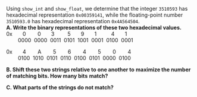 Using <code>show_int</code> and <code>show_float</code>, we determine that the integer <code>3510593</code> has hexadecimal representation <code>0x00359141</code>, while the floating-point number <code>3510593.0</code> has hexadecimal representation <code>0x4A564504</code>.  
**A. Write the binary representations of these two
hexadecimal values.**  
0x&nbsp;&nbsp;&nbsp;&nbsp;&nbsp;&nbsp;&nbsp;0&nbsp;&nbsp;&nbsp;&nbsp;&nbsp;&nbsp;&nbsp;&nbsp;0&nbsp;&nbsp;&nbsp;&nbsp;&nbsp;&nbsp;&nbsp;3&nbsp;&nbsp;&nbsp;&nbsp;&nbsp;&nbsp;&nbsp;&nbsp;&nbsp;5&nbsp;&nbsp;&nbsp;&nbsp;&nbsp;&nbsp;&nbsp;9&nbsp;&nbsp;&nbsp;&nbsp;&nbsp;&nbsp;&nbsp;1&nbsp;&nbsp;&nbsp;&nbsp;&nbsp;&nbsp;&nbsp;&nbsp;&nbsp;&nbsp;4&nbsp;&nbsp;&nbsp;&nbsp;&nbsp;&nbsp;&nbsp;1  
&nbsp;&nbsp;&nbsp;&nbsp;&nbsp;&nbsp;&nbsp;&nbsp;0000&nbsp;&nbsp;0000&nbsp;&nbsp;0011&nbsp;&nbsp;0101&nbsp;&nbsp;1001&nbsp;&nbsp;0001&nbsp;&nbsp;0100&nbsp;&nbsp;0001  

0x&nbsp;&nbsp;&nbsp;&nbsp;&nbsp;&nbsp;&nbsp;4&nbsp;&nbsp;&nbsp;&nbsp;&nbsp;&nbsp;&nbsp;&nbsp;A&nbsp;&nbsp;&nbsp;&nbsp;&nbsp;&nbsp;&nbsp;&nbsp;5&nbsp;&nbsp;&nbsp;&nbsp;&nbsp;&nbsp;&nbsp;&nbsp;6&nbsp;&nbsp;&nbsp;&nbsp;&nbsp;&nbsp;&nbsp;&nbsp;4&nbsp;&nbsp;&nbsp;&nbsp;&nbsp;&nbsp;&nbsp;&nbsp;5&nbsp;&nbsp;&nbsp;&nbsp;&nbsp;&nbsp;&nbsp;&nbsp;0&nbsp;&nbsp;&nbsp;&nbsp;&nbsp;&nbsp;&nbsp;&nbsp;4  
&nbsp;&nbsp;&nbsp;&nbsp;&nbsp;&nbsp;&nbsp;&nbsp;0100&nbsp;&nbsp;1010&nbsp;&nbsp;0101&nbsp;&nbsp;0110&nbsp;&nbsp;0100&nbsp;&nbsp;0101&nbsp;&nbsp;0000&nbsp;&nbsp;0100  

**B. Shift these two strings relative to one another to**
**maximize the number of matching bits. How many bits**
**match?**  

**C. What parts of the strings do not match?** 
